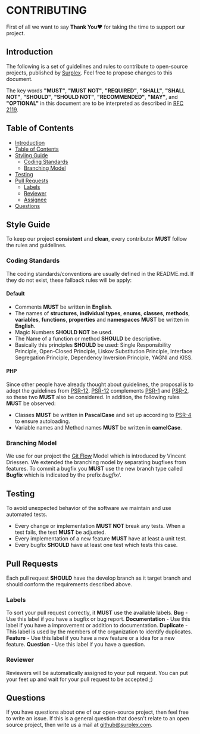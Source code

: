 # CONTRIBUTING
First of all we want to say **Thank You❤** for taking the time to support our project.

## Introduction
The following is a set of guidelines and rules to contribute to open-source projects, published by [Surplex](https://github.com/surplex).
Feel free to propose changes to this document.

The key words **"MUST"**, **"MUST NOT"**, **"REQUIRED"**, **"SHALL"**, **"SHALL NOT"**, **"SHOULD"**, **"SHOULD NOT"**, **"RECOMMENDED"**, **"MAY"**, and **"OPTIONAL"** in this document are to be interpreted as described in [RFC 2119](https://tools.ietf.org/html/rfc2119).


## Table of Contents
* [Introduction](#introduction)
* [Table of Contents](#table-of-contents)
* [Styling Guide](#styling-guide)
  * [Coding Standards](#coding-standards)
  * [Branching Model](#branching-model)
* [Testing](#testing)
* [Pull Requests](#pull-requests)
  * [Labels](#labels)
  * [Reviewer](#reviewer)
  * [Assignee](#assignee)
* [Questions](#questions)

## Style Guide
To keep our project **consistent** and **clean**, every contributor **MUST** follow the rules and guidelines.

### Coding Standards
The coding standards/conventions are usually defined in the README.md. If they do not exist, these fallback rules will be apply:
#### Default
* Comments **MUST** be written in **English**.
* The names of **structures**, **individual types**, **enums**, **classes**, **methods**, **variables**, **functions**, **properties** and **namespaces** **MUST** be written in **English**.
* Magic Numbers **SHOULD NOT** be used. 
* The Name of a function or method **SHOULD** be descriptive.
* Basically this principles **SHOULD** be used: Single Responsibility Principle, Open-Closed Principle, Liskov Substitution Principle, Interface Segregation Principle, Dependency Inversion Principle, YAGNI and KISS.

#### PHP
Since other people have already thought about guidelines, the proposal is to adopt the guidelines from [PSR-12](https://www.php-fig.org/psr/psr-12/). [PSR-12](https://www.php-fig.org/psr/psr-12/) complements [PSR-1](https://www.php-fig.org/psr/psr-1/) and [PSR-2](https://www.php-fig.org/psr/psr-2/), so these two **MUST** also be considered.
In addition, the following rules **MUST** be observed:
* Classes **MUST** be written in **PascalCase** and set up according to [PSR-4](https://www.php-fig.org/psr/psr-4/) to ensure autoloading.
* Variable names and Method names **MUST** be written in **camelCase**.

### Branching Model
We use for our project the [Git Flow](https://nvie.com/posts/a-successful-git-branching-model/) Model which is introduced by Vincent Driessen.
We extended the branching model by separating bugfixes from features.
To commit a bugfix you **MUST** use the new branch type called **Bugfix** which is indicated by the prefix *bugfix/*.

## Testing
To avoid unexpected behavior of the software we maintain and use automated tests.
* Every change or implementation **MUST NOT** break any tests. When a test fails, the test **MUST** be adjusted.
* Every implementation of a new feature **MUST** have at least a unit test.
* Every bugfix **SHOULD** have at least one test which tests this case.

## Pull Requests
Each pull request **SHOULD** have the develop branch as it target branch and should conform the requirements described above.

### Labels
To sort your pull request correctly, it **MUST** use the available labels.
**Bug** - Use this label if you have a bugfix or bug report.
**Documentation** - Use this label if you have a improvement or addition to documentation.
**Duplicate** - This label is used by the members of the organization to identify duplicates.
**Feature** - Use this label if you have a new feature or a idea for a new feature.
**Question** - Use this label if you have a question.

### Reviewer
Reviewers will be automatically assigned to your pull request.
You can put your feet up and wait for your pull request to be accepted ;)

## Questions
If you have questions about one of our open-source project, then feel free to write an issue.
If this is a general question that doesn't relate to an open source project, then write us a mail at [github@surplex.com](mailto:github@surplex.com).
